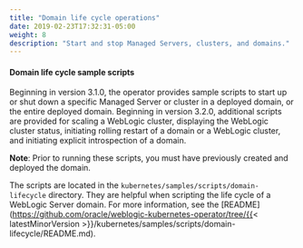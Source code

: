 ```yaml
---
title: "Domain life cycle operations"
date: 2019-02-23T17:32:31-05:00
weight: 8
description: "Start and stop Managed Servers, clusters, and domains."
---
```


#### Domain life cycle sample scripts

Beginning in version 3.1.0, the operator provides sample scripts to start up or shut down a specific Managed Server or cluster in a deployed domain, or the entire deployed domain. Beginning in version 3.2.0, additional scripts are provided for scaling a WebLogic cluster, displaying the WebLogic cluster status, initiating rolling restart of a domain or a WebLogic cluster, and initiating explicit introspection of a domain.

**Note**: Prior to running these scripts, you must have previously created and deployed the domain.

The scripts are located in the `kubernetes/samples/scripts/domain-lifecycle` directory. They are helpful when scripting the life cycle of a WebLogic Server domain. For more information, see the [README](https://github.com/oracle/weblogic-kubernetes-operator/tree/{{< latestMinorVersion >}}/kubernetes/samples/scripts/domain-lifecycle/README.md).
